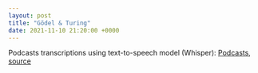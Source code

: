 ```yaml
---
layout: post
title: "Gödel & Turing"
date: 2021-11-10 21:20:00 +0000
---
```


Podcasts transcriptions using text-to-speech model (Whisper): [Podcasts](https://markd87.github.io/podcasts/), [source](https://github.com/markd87/podcasts)
